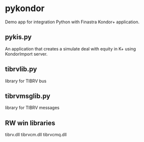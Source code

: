 # pykondor
Demo app for integration Python with Finastra Kondor+ application.

## pykis.py
An application that creates a simulate deal with equity in K+ using KondorImport server. 

## tibrvlib.py
library for TIBRV bus

## tibrvmsglib.py
library for TIBRV messages

## RW win libraries
tibrv.dll
tibrvcm.dll
tibrvcmq.dll

